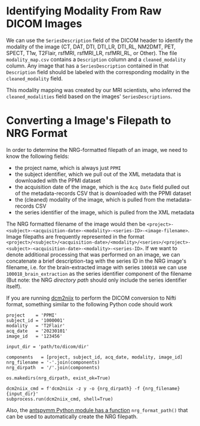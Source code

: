 # Identifying Modality From Raw DICOM Images
We can use the `SeriesDescription` field of the DICOM header to identify the modality of the image (CT, DAT, DTI, DTI_LR, DTI_RL, NM2DMT, PET, SPECT, T1w, T2Flair, rsfMRI, rsfMRI_LR, rsfMRI_RL, or Other). The file `modality_map.csv` contains a `Description` column and a `cleaned_modality` column. Any image that has a `SeriesDescription` contained in
that `Description` field should be labeled with the corresponding modality in the `cleaned_modality` field.

This modality mapping was created by our MRI scientists, who inferred the `cleaned_modalities` field based on the images' `SeriesDescriptions`.


# Converting a Image's Filepath to NRG Format
In order to determine the NRG-formatted filepath of an image, we need to know the following fields: 
- the project name, which is always just `PPMI`
- the subject identifier, which we pull out of the XML metadata that is downloaded with the PPMI dataset
- the acquisition date of the image, which is the `Acq Date` field pulled out of the metadata-records CSV that is downloaded with the PPMI dataset
- the (cleaned) modality of the image, which is pulled from the metadata-records CSV
- the series identifier of the image, which is pulled from the XML metadata

The NRG formatted filename of the image would then be `<project>-<subject>-<acquisition-date>-<modality>-<series-ID>-<image-filename>`.
Image filepaths are frequently represented in the format `<project>/<subject>/<acquisition-date>/<modality>/<series>/<project>-<subject>-<acquisition-date>-<modality>-<series-ID>`.
If we want to denote additional processing that was performed on an image, we can concatenate a brief description-tag with the series ID in the NRG image's filename, i.e. for the brain-extracted image with series `100018` we can use `100018_brain_extraction` as the series identifier component of the filename
(But note: the NRG *directory path* should only include the series identifier itself).

If you are running [dcm2niix](https://manpages.ubuntu.com/manpages/jammy/en/man1/dcm2niix.1.html) to perform the DICOM conversion to Nifti format, something similar to the following Python code should work

```
project    = 'PPMI'
subject_id = '1000001'
modality   = 'T2Flair'
acq_date   = '20230101'
image_id   = '123456'

input_dir = 'path/to/dicom/dir'

components   = [project, subject_id, acq_date, modality, image_id]
nrg_filename = '-'.join(components)
nrg_dirpath  = '/'.join(components)

os.makedirs(nrg_dirpath, exist_ok=True)

dcm2niix_cmd = f'dcm2niix -z y -o {nrg_dirpath} -f {nrg_filename} {input_dir}'
subprocess.run(dcm2niix_cmd, shell=True)
```

Also, the [antspymm Python module has a function](https://github.com/ANTsX/ANTsPyMM/blob/ba8deebd993b1a314ebe79dabf7e248132f6da8b/antspymm/mm.py#L913) `nrg_format_path()` that can be used to automatically create the NRG filepath.
